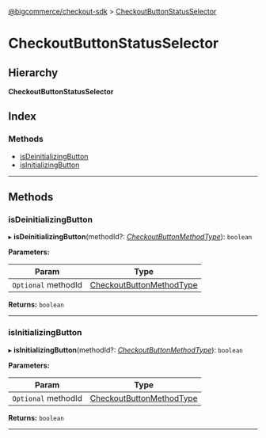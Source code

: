 [@bigcommerce/checkout-sdk](../README.md) > [CheckoutButtonStatusSelector](../classes/checkoutbuttonstatusselector.md)

# CheckoutButtonStatusSelector

## Hierarchy

**CheckoutButtonStatusSelector**

## Index

### Methods

* [isDeinitializingButton](checkoutbuttonstatusselector.md#isdeinitializingbutton)
* [isInitializingButton](checkoutbuttonstatusselector.md#isinitializingbutton)

---

## Methods

<a id="isdeinitializingbutton"></a>

###  isDeinitializingButton

▸ **isDeinitializingButton**(methodId?: *[CheckoutButtonMethodType](../enums/checkoutbuttonmethodtype.md)*): `boolean`

**Parameters:**

| Param | Type |
| ------ | ------ |
| `Optional` methodId | [CheckoutButtonMethodType](../enums/checkoutbuttonmethodtype.md) |

**Returns:** `boolean`

___
<a id="isinitializingbutton"></a>

###  isInitializingButton

▸ **isInitializingButton**(methodId?: *[CheckoutButtonMethodType](../enums/checkoutbuttonmethodtype.md)*): `boolean`

**Parameters:**

| Param | Type |
| ------ | ------ |
| `Optional` methodId | [CheckoutButtonMethodType](../enums/checkoutbuttonmethodtype.md) |

**Returns:** `boolean`

___

